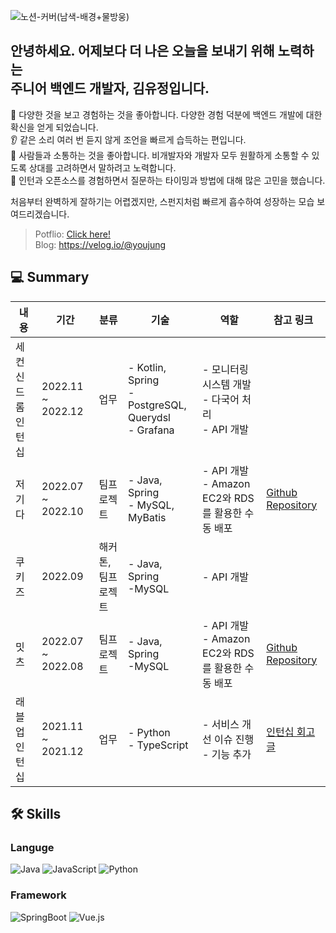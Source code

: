 ![노션-커버(남색-배경+물방웅)](https://user-images.githubusercontent.com/68562176/175475764-8e7ddc0a-8c29-4caa-9bae-dbbb0830d7f5.gif)
    

## 안녕하세요. 어제보다 더 나은 오늘을 보내기 위해 노력하는 <br /> 주니어 백엔드 개발자, 김유정입니다.
👀 다양한 것을 보고 경험하는 것을 좋아합니다. 다양한 경험 덕분에 백엔드 개발에 대한 확신을 얻게 되었습니다.     
👂 같은 소리 여러 번 듣지 않게 조언을 빠르게 습득하는 편입니다.      
👄 사람들과 소통하는 것을 좋아합니다. 비개발자와 개발자 모두 원활하게 소통할 수 있도록 상대를 고려하면서 말하려고 노력합니다.        
🧠 인턴과 오픈소스를 경험하면서 질문하는 타이밍과 방법에 대해 많은 고민을 했습니다.        

처음부터 완벽하게 잘하기는 어렵겠지만, 스펀지처럼 빠르게 흡수하여 성장하는 모습 보여드리겠습니다.
<!--
**yujung7768903/yujung7768903** is a ✨ _special_ ✨ repository because its `README.md` (this file) appears on your GitHub profile.

Here are some ideas to get you started:

- 🔭 I’m currently working on ...
- 🌱 I’m currently learning ...
- 👯 I’m looking to collaborate on ...
- 🤔 I’m looking for help with ...
- 💬 Ask me about ...
- 📫 How to reach me: ...
- 😄 Pronouns: ...
- ⚡ Fun fact: ...
* 🌱 I’m currently learning: Java, Spring
* 💻 I’m currently working on: 한이음에서 주차장의 여유 공간을 나타내는 앱 서비스를 제작하고 있습니다. 백엔드 개발을 담당하고 있으며, Java와 Spring을 이용해 개발중입니다.

-->

> Potflio: [Click here!](https://my.surfit.io/w/448485050)  
> Blog: https://velog.io/@youjung

## 💻 Summary

|**내용**|**기간**|**분류**|**기술**|**역할**|**참고 링크**|
|--|--|--|--|--|--|
|세컨신드롬 인턴십|2022.11 ~ 2022.12|업무|- Kotlin, Spring<br/>- PostgreSQL, Querydsl<br/>- Grafana|- 모니터링 시스템 개발<br/>- 다국어 처리<br/>- API 개발||
|저기다|2022.07 ~ 2022.10|팀프로젝트|- Java, Spring<br/>- MySQL, MyBatis|- API 개발<br/>- Amazon EC2와 RDS를 활용한 수동 배포|[Github Repository](https://github.com/yujung7768903/jeogida-backend)|
|쿠키즈|2022.09|해커톤, 팀프로젝트|- Java, Spring<br/>-MySQL|- API 개발||
|밋츠|2022.07 ~ 2022.08|팀프로젝트|- Java, Spring<br/>-MySQL|- API 개발<br/>- Amazon EC2와 RDS를 활용한 수동 배포|[Github Repository](https://github.com/sswu-meets/meets)|
|래블업 인턴십|2021.11 ~ 2021.12|업무|- Python<br/>- TypeScript|- 서비스 개선 이슈 진행<br/>- 기능 추가|[인턴십 회고 글](https://velog.io/@youjung/IT-%EC%8A%A4%ED%83%80%ED%8A%B8%EC%97%85%EC%97%90%EC%84%9C-%EA%B2%BD%ED%97%98%ED%95%9C-%EC%B2%AB-%EC%9D%B8%ED%84%B4%EC%8B%AD-%EB%9E%98%EB%B8%94%EC%97%85)|

## 🛠 Skills
### Languge
  ![Java](http://img.shields.io/badge/Java-007396?style=for-the-badge&logo=java&logoColor=white)
  ![JavaScript](http://img.shields.io/badge/JavaSCript-F7DF1E?style=for-the-badge&logo=javascript&logoColor=white)
  ![Python](http://img.shields.io/badge/Python-3776AB?style=for-the-badge&logo=python&logoColor=white)
### Framework
  ![SpringBoot](http://img.shields.io/badge/springboot-6DB33F?style=for-the-badge&logo=springboot&logoColor=white)
  ![Vue.js](http://img.shields.io/badge/Vue.js-4FC08D?style=for-the-badge&logo=Vue.js&logoColor=white)
